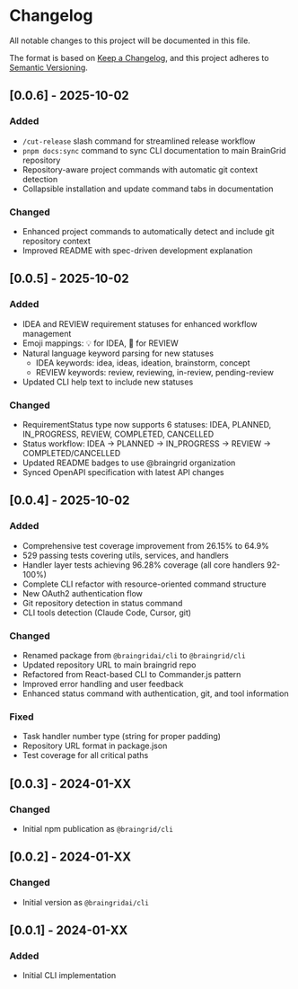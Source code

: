 # Changelog

All notable changes to this project will be documented in this file.

The format is based on [Keep a Changelog](https://keepachangelog.com/en/1.0.0/),
and this project adheres to [Semantic Versioning](https://semver.org/spec/v2.0.0.html).

## [0.0.6] - 2025-10-02

### Added
- `/cut-release` slash command for streamlined release workflow
- `pnpm docs:sync` command to sync CLI documentation to main BrainGrid repository
- Repository-aware project commands with automatic git context detection
- Collapsible installation and update command tabs in documentation

### Changed
- Enhanced project commands to automatically detect and include git repository context
- Improved README with spec-driven development explanation

## [0.0.5] - 2025-10-02

### Added
- IDEA and REVIEW requirement statuses for enhanced workflow management
- Emoji mappings: 💡 for IDEA, 👀 for REVIEW
- Natural language keyword parsing for new statuses
  - IDEA keywords: idea, ideas, ideation, brainstorm, concept
  - REVIEW keywords: review, reviewing, in-review, pending-review
- Updated CLI help text to include new statuses

### Changed
- RequirementStatus type now supports 6 statuses: IDEA, PLANNED, IN_PROGRESS, REVIEW, COMPLETED, CANCELLED
- Status workflow: IDEA → PLANNED → IN_PROGRESS → REVIEW → COMPLETED/CANCELLED
- Updated README badges to use @braingrid organization
- Synced OpenAPI specification with latest API changes

## [0.0.4] - 2025-10-02

### Added
- Comprehensive test coverage improvement from 26.15% to 64.9%
- 529 passing tests covering utils, services, and handlers
- Handler layer tests achieving 96.28% coverage (all core handlers 92-100%)
- Complete CLI refactor with resource-oriented command structure
- New OAuth2 authentication flow
- Git repository detection in status command
- CLI tools detection (Claude Code, Cursor, git)

### Changed
- Renamed package from `@braingridai/cli` to `@braingrid/cli`
- Updated repository URL to main braingrid repo
- Refactored from React-based CLI to Commander.js pattern
- Improved error handling and user feedback
- Enhanced status command with authentication, git, and tool information

### Fixed
- Task handler number type (string for proper padding)
- Repository URL format in package.json
- Test coverage for all critical paths

## [0.0.3] - 2024-01-XX

### Changed
- Initial npm publication as `@braingrid/cli`

## [0.0.2] - 2024-01-XX

### Changed
- Initial version as `@braingridai/cli`

## [0.0.1] - 2024-01-XX

### Added
- Initial CLI implementation
